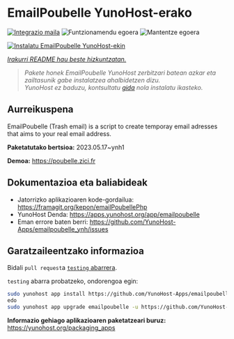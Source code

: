 <!--
Ohart ongi: README hau automatikoki sortu da <https://github.com/YunoHost/apps/tree/master/tools/readme_generator>ri esker
EZ editatu eskuz.
-->

# EmailPoubelle YunoHost-erako

[![Integrazio maila](https://dash.yunohost.org/integration/emailpoubelle.svg)](https://dash.yunohost.org/appci/app/emailpoubelle) ![Funtzionamendu egoera](https://ci-apps.yunohost.org/ci/badges/emailpoubelle.status.svg) ![Mantentze egoera](https://ci-apps.yunohost.org/ci/badges/emailpoubelle.maintain.svg)

[![Instalatu EmailPoubelle YunoHost-ekin](https://install-app.yunohost.org/install-with-yunohost.svg)](https://install-app.yunohost.org/?app=emailpoubelle)

*[Irakurri README hau beste hizkuntzatan.](./ALL_README.md)*

> *Pakete honek EmailPoubelle YunoHost zerbitzari batean azkar eta zailtasunik gabe instalatzea ahalbidetzen dizu.*  
> *YunoHost ez baduzu, kontsultatu [gida](https://yunohost.org/install) nola instalatu ikasteko.*

## Aurreikuspena

EmailPoubelle (Trash email) is a script to create temporay email adresses that aims to your real email address.


**Paketatutako bertsioa:** 2023.05.17~ynh1

**Demoa:** <https://poubelle.zici.fr>
## Dokumentazioa eta baliabideak

- Jatorrizko aplikazioaren kode-gordailua: <https://framagit.org/kepon/emailPoubellePhp>
- YunoHost Denda: <https://apps.yunohost.org/app/emailpoubelle>
- Eman errore baten berri: <https://github.com/YunoHost-Apps/emailpoubelle_ynh/issues>

## Garatzaileentzako informazioa

Bidali `pull request`a [`testing` abarrera](https://github.com/YunoHost-Apps/emailpoubelle_ynh/tree/testing).

`testing` abarra probatzeko, ondorengoa egin:

```bash
sudo yunohost app install https://github.com/YunoHost-Apps/emailpoubelle_ynh/tree/testing --debug
edo
sudo yunohost app upgrade emailpoubelle -u https://github.com/YunoHost-Apps/emailpoubelle_ynh/tree/testing --debug
```

**Informazio gehiago aplikazioaren paketatzeari buruz:** <https://yunohost.org/packaging_apps>
